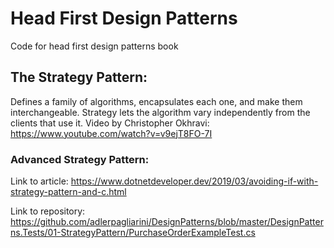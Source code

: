 # Head First Design Patterns
Code for head first design patterns book

## The Strategy Pattern:
Defines a family of algorithms, encapsulates each one, and make them interchangeable.
Strategy lets the algorithm vary independently from the clients that use it.
Video by Christopher Okhravi: https://www.youtube.com/watch?v=v9ejT8FO-7I

### Advanced Strategy Pattern:
Link to article: https://www.dotnetdeveloper.dev/2019/03/avoiding-if-with-strategy-pattern-and-c.html

Link to repository: https://github.com/adlerpagliarini/DesignPatterns/blob/master/DesignPatterns.Tests/01-StrategyPattern/PurchaseOrderExampleTest.cs
